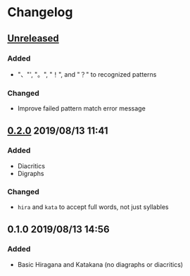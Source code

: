 # Changelog

## [Unreleased](https://github.com/spenserblack/to-kana-rs/compare/v0.2.0...master)
### Added
- "、"', "。", "！", and "？" to recognized patterns
### Changed
- Improve failed pattern match error message

## [0.2.0] 2019/08/13 11:41
### Added
- Diacritics
- Digraphs

### Changed
- `hira` and `kata` to accept full words, not just syllables

## 0.1.0 2019/08/13 14:56
### Added
- Basic Hiragana and Katakana (no diagraphs or diacritics)

[0.2.0]: https://github.com/spenserblack/to-kana-rs/compare/v0.1.0...v0.2.0
